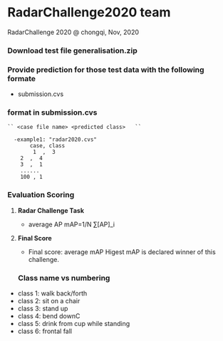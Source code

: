 # RadarChallenge2020 team
RadarChallenge 2020 @ chongqi, Nov, 2020

### Download test file generalisation.zip
### Provide prediction for those test data with the following formate

- submission.cvs
		

  
 ### format in  **submission.cvs**
  
  	`` <case file name> <predicted class>   ``
  		
  	  -example1: "radar2020.cvs"
	       case, class
	        1  ,  3
		2  ,  4
		3  ,  1
		......
		100 , 1
 
	
### Evaluation Scoring

1. **Radar Challenge  Task**
	- average AP mAP=1/N  ∑[AP]_i
		
2. **Final Score**
	- Final score:    average mAP
	Higest mAP  is declared winner of this challenge.
	
	 ### Class name vs numbering
 - class 1: walk back/forth
 - class 2: sit on a chair
 - class 3: stand up
 - class 4: bend downC
 - class 5: drink from cup while standing
 - class 6: frontal fall
   
